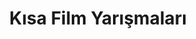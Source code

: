 ---
layout: category
headline: "Kısa Film Yarışmaları"
title: "Kısa Film Yarışmaları"
key: "kısa film yarışması"
description: "kısa film yarışması, kısa film yarışmaları, kısa film yarışmaları 2022, film yarışmaları"
subline: "kısa film yarışması, kısa film yarışmaları, kısa film yarışmaları 2022, film yarışmaları"
permalink: "kisa-film-yarismalari/"
---